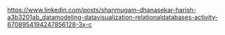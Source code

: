 https://www.linkedin.com/posts/shanmugam-dhanasekar-harish-a3b3201ab_datamodeling-datavisualization-relationaldatabases-activity-6708954194247856128-3x-c
